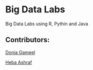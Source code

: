 # Big Data Labs

Big Data Labs using R, Pythin and Java

## Contributors:
[Donia Gameel](https://github.com/DoniaGameel)

[Heba Ashraf](https://github.com/hebaashraf21)
